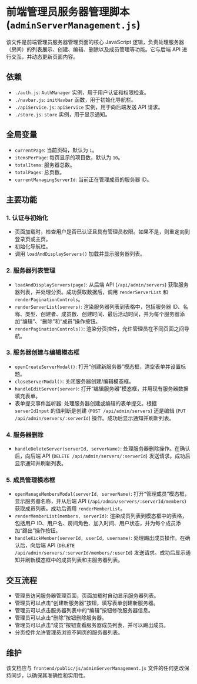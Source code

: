 # 前端管理员服务器管理脚本 (`adminServerManagement.js`)

该文件是前端管理员服务器管理页面的核心 JavaScript 逻辑，负责处理服务器（房间）的列表展示、创建、编辑、删除以及成员管理等功能。它与后端 API 进行交互，并动态更新页面内容。

## 依赖

-   `./auth.js`: `AuthManager` 实例，用于用户认证和权限检查。
-   `./navbar.js`: `initNavbar` 函数，用于初始化导航栏。
-   `./apiService.js`: `apiService` 实例，用于向后端发送 API 请求。
-   `./store.js`: `store` 实例，用于显示通知。

## 全局变量

-   `currentPage`: 当前页码，默认为 `1`。
-   `itemsPerPage`: 每页显示的项目数，默认为 `10`。
-   `totalItems`: 服务器总数。
-   `totalPages`: 总页数。
-   `currentManagingServerId`: 当前正在管理成员的服务器 ID。

## 主要功能

### 1. 认证与初始化

-   页面加载时，检查用户是否已认证且具有管理员权限。如果不是，则重定向到登录页或主页。
-   初始化导航栏。
-   调用 `loadAndDisplayServers()` 加载并显示服务器列表。

### 2. 服务器列表管理

-   `loadAndDisplayServers(page)`: 从后端 API (`/api/admin/servers`) 获取服务器列表，并处理分页。成功获取数据后，调用 `renderServerList` 和 `renderPaginationControls`。
-   `renderServerList(servers)`: 渲染服务器列表到表格中，包括服务器 ID、名称、类型、创建者、成员数、创建时间、最后活动时间，并为每个服务器添加“编辑”、“删除”和“成员”操作按钮。
-   `renderPaginationControls()`: 渲染分页控件，允许管理员在不同页面之间导航。

### 3. 服务器创建与编辑模态框

-   `openCreateServerModal()`: 打开“创建新服务器”模态框，清空表单并设置标题。
-   `closeServerModal()`: 关闭服务器创建/编辑模态框。
-   `handleEditServer(server)`: 打开“编辑服务器”模态框，并用现有服务器数据填充表单。
-   表单提交事件监听器: 处理服务器创建或编辑的表单提交。根据 `serverIdInput` 的值判断是创建 (`POST /api/admin/servers`) 还是编辑 (`PUT /api/admin/servers/:serverId`) 操作。成功后显示通知并刷新列表。

### 4. 服务器删除

-   `handleDeleteServer(serverId, serverName)`: 处理服务器删除操作。在确认后，向后端 API (`DELETE /api/admin/servers/:serverId`) 发送请求。成功后显示通知并刷新列表。

### 5. 成员管理模态框

-   `openManageMembersModal(serverId, serverName)`: 打开“管理成员”模态框，显示服务器名称，并从后端 API (`/api/admin/servers/:serverId/members`) 获取成员列表。成功后调用 `renderMemberList`。
-   `renderMemberList(members, serverId)`: 渲染成员列表到模态框中的表格，包括用户 ID、用户名、房间角色、加入时间、用户状态，并为每个成员添加“踢出”操作按钮。
-   `handleKickMember(serverId, userId, username)`: 处理踢出成员操作。在确认后，向后端 API (`DELETE /api/admin/servers/:serverId/members/:userId`) 发送请求。成功后显示通知并刷新模态框中的成员列表和主服务器列表。

## 交互流程

-   管理员访问服务器管理页面，页面加载时自动显示服务器列表。
-   管理员可以点击“创建新服务器”按钮，填写表单创建新服务器。
-   管理员可以点击服务器列表中的“编辑”按钮修改服务器信息。
-   管理员可以点击“删除”按钮删除服务器。
-   管理员可以点击“成员”按钮查看服务器成员列表，并可以踢出成员。
-   分页控件允许管理员浏览不同页的服务器列表。

## 维护

该文档应与 `frontend/public/js/adminServerManagement.js` 文件的任何更改保持同步，以确保其准确性和实用性。
